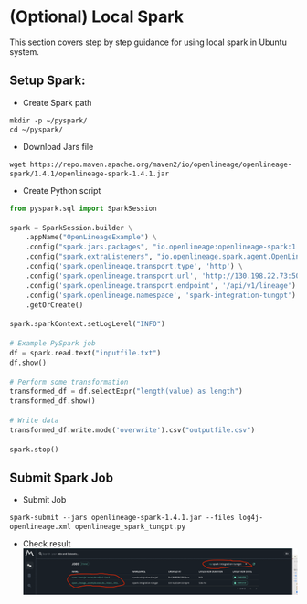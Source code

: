 # (Optional) Local Spark

This section covers step by step guidance for using local spark in Ubuntu system.

## Setup Spark:
- Create Spark path
```console
mkdir -p ~/pyspark/
cd ~/pyspark/
```

- Download Jars file
```console
wget https://repo.maven.apache.org/maven2/io/openlineage/openlineage-spark/1.4.1/openlineage-spark-1.4.1.jar
```

- Create Python script
```python
from pyspark.sql import SparkSession

spark = SparkSession.builder \
    .appName("OpenLineageExample") \
    .config("spark.jars.packages", "io.openlineage:openlineage-spark:1.4.1") \
    .config("spark.extraListeners", "io.openlineage.spark.agent.OpenLineageSparkListener") \
    .config('spark.openlineage.transport.type', 'http') \
    .config('spark.openlineage.transport.url', 'http://130.198.22.73:5000') \
    .config('spark.openlineage.transport.endpoint', '/api/v1/lineage') \
    .config('spark.openlineage.namespace', 'spark-integration-tungpt') \
    .getOrCreate()

spark.sparkContext.setLogLevel("INFO")

# Example PySpark job
df = spark.read.text("inputfile.txt")
df.show()

# Perform some transformation
transformed_df = df.selectExpr("length(value) as length")
transformed_df.show()

# Write data
transformed_df.write.mode('overwrite').csv("outputfile.csv")

spark.stop()
```

## Submit Spark Job
- Submit Job
```console
spark-submit --jars openlineage-spark-1.4.1.jar --files log4j-openlineage.xml openlineage_spark_tungpt.py
```

- Check result
<kbd>![marquez-console](/local-spark/local-spark.png)<kbd>